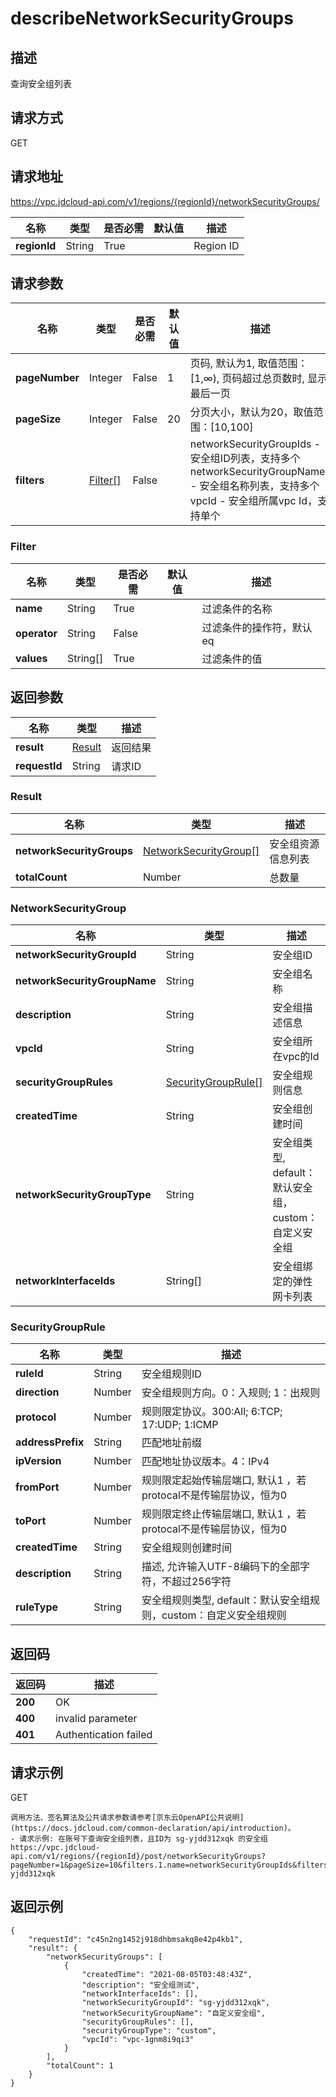 # describeNetworkSecurityGroups


## 描述
查询安全组列表

## 请求方式
GET

## 请求地址
https://vpc.jdcloud-api.com/v1/regions/{regionId}/networkSecurityGroups/

|名称|类型|是否必需|默认值|描述|
|---|---|---|---|---|
|**regionId**|String|True| |Region ID|

## 请求参数
|名称|类型|是否必需|默认值|描述|
|---|---|---|---|---|
|**pageNumber**|Integer|False|1|页码, 默认为1, 取值范围：[1,∞), 页码超过总页数时, 显示最后一页|
|**pageSize**|Integer|False|20|分页大小，默认为20，取值范围：[10,100]|
|**filters**|[Filter[]](#filter)|False| |networkSecurityGroupIds - 安全组ID列表，支持多个<br>networkSecurityGroupNames - 安全组名称列表，支持多个<br>vpcId	- 安全组所属vpc Id，支持单个<br>|

### <div id="Filter">Filter</div>
|名称|类型|是否必需|默认值|描述|
|---|---|---|---|---|
|**name**|String|True| |过滤条件的名称|
|**operator**|String|False| |过滤条件的操作符，默认eq|
|**values**|String[]|True| |过滤条件的值|

## 返回参数
|名称|类型|描述|
|---|---|---|
|**result**|[Result](#result)|返回结果|
|**requestId**|String|请求ID|

### <div id="Result">Result</div>
|名称|类型|描述|
|---|---|---|
|**networkSecurityGroups**|[NetworkSecurityGroup[]](#networksecuritygroup)|安全组资源信息列表|
|**totalCount**|Number|总数量|
### <div id="NetworkSecurityGroup">NetworkSecurityGroup</div>
|名称|类型|描述|
|---|---|---|
|**networkSecurityGroupId**|String|安全组ID|
|**networkSecurityGroupName**|String|安全组名称|
|**description**|String|安全组描述信息|
|**vpcId**|String|安全组所在vpc的Id|
|**securityGroupRules**|[SecurityGroupRule[]](#securitygrouprule)|安全组规则信息|
|**createdTime**|String|安全组创建时间|
|**networkSecurityGroupType**|String|安全组类型, default：默认安全组，custom：自定义安全组|
|**networkInterfaceIds**|String[]|安全组绑定的弹性网卡列表|
### <div id="SecurityGroupRule">SecurityGroupRule</div>
|名称|类型|描述|
|---|---|---|
|**ruleId**|String|安全组规则ID|
|**direction**|Number|安全组规则方向。0：入规则; 1：出规则|
|**protocol**|Number|规则限定协议。300:All; 6:TCP; 17:UDP; 1:ICMP|
|**addressPrefix**|String|匹配地址前缀|
|**ipVersion**|Number|匹配地址协议版本。4：IPv4|
|**fromPort**|Number|规则限定起始传输层端口, 默认1 ，若protocal不是传输层协议，恒为0|
|**toPort**|Number|规则限定终止传输层端口, 默认1 ，若protocal不是传输层协议，恒为0|
|**createdTime**|String|安全组规则创建时间|
|**description**|String|描述,​ 允许输入UTF-8编码下的全部字符，不超过256字符|
|**ruleType**|String|安全组规则类型, default：默认安全组规则，custom：自定义安全组规则|

## 返回码
|返回码|描述|
|---|---|
|**200**|OK|
|**400**|invalid parameter|
|**401**|Authentication failed|

## 请求示例
GET
```
调用方法、签名算法及公共请求参数请参考[京东云OpenAPI公共说明](https://docs.jdcloud.com/common-declaration/api/introduction)。
- 请求示例: 在账号下查询安全组列表，且ID为 sg-yjdd312xqk 的安全组
https://vpc.jdcloud-api.com/v1/regions/{regionId}/post/networkSecurityGroups?pageNumber=1&pageSize=10&filters.1.name=networkSecurityGroupIds&filters.1.values.1=sg-yjdd312xqk

```

## 返回示例
```
{
    "requestId": "c45n2ng1452j918dhbmsakq8e42p4kb1", 
    "result": {
        "networkSecurityGroups": [
            {
                "createdTime": "2021-08-05T03:48:43Z", 
                "description": "安全组测试", 
                "networkInterfaceIds": [], 
                "networkSecurityGroupId": "sg-yjdd312xqk", 
                "networkSecurityGroupName": "自定义安全组", 
                "securityGroupRules": [], 
                "securityGroupType": "custom", 
                "vpcId": "vpc-1gnm8i9qi3"
            }
        ], 
        "totalCount": 1
    }
}
```
